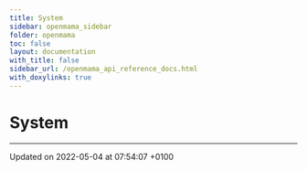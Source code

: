 ```yaml
---
title: System
sidebar: openmama_sidebar
folder: openmama
toc: false
layout: documentation
with_title: false
sidebar_url: /openmama_api_reference_docs.html
with_doxylinks: true
---
```


# System








-------------------------------

Updated on 2022-05-04 at 07:54:07 +0100
